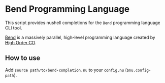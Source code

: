# Bend Programming Language

This script provides nushell completions for the `Bend` programming language CLI tool.

[Bend](https://github.com/HigherOrderCO/Bend) is a massively parallel, high-level programming language created by [High Order CO](https://higherorderco.com/).

## How to use

Add `source path/to/bend-completion.nu` to your `config.nu` (`$nu.config-path`).
